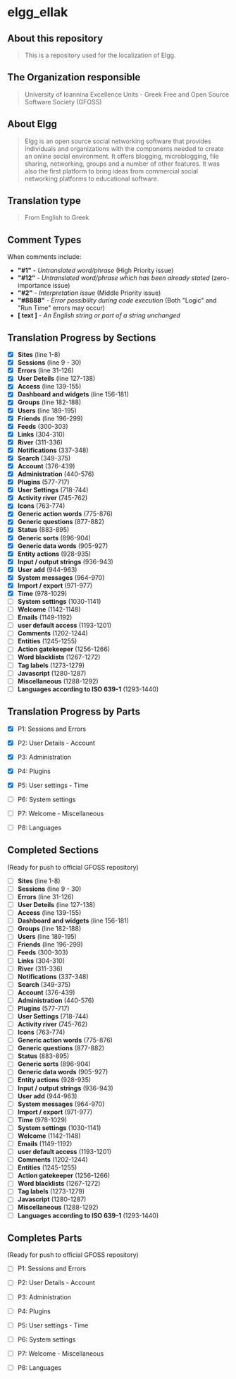 elgg_ellak
======

About this repository
-----

>This is a repository used for the localization of Elgg.


The Organization responsible
-----

>University of Ioannina Excellence Units -
>Greek Free and Open Source Software Society (GFOSS)


About Elgg
-----
>Elgg is an open source social networking software that provides individuals
>and organizations with the components needed to create an online social environment.
>It offers blogging, microblogging, file sharing, networking, groups and a number of
>other features. It was also the first platform to bring ideas from commercial social
>networking platforms to educational software.


Translation type
-----
>From English to Greek

Comment Types
-----
When comments include:
 * __"#1"__ - _Untranslated word/phrase_ (High Priority issue)
 * __"#12"__ - _Untranslated word/phrase which has been already stated_ (zero-importance issue)
 * __"#2"__ -  _Interpretation issue_ (Middle Priority issue)
 * __"#8888"__ - _Error possibility during code execution_ (Both "Logic" and "Run Time" errors may occur)
 * __[ text ]__ - _An English string or part of a string unchanged_

Translation Progress by Sections
-----
 - [x] __Sites__ (line 1-8)
 - [x] __Sessions__ (line 9 - 30)
 - [x] __Errors__ (line 31-126)
 - [x] __User Deteils__ (line 127-138)
 - [x] __Access__ (line 139-155)
 - [x] __Dashboard and widgets__ (line 156-181)
 - [x] __Groups__ (line 182-188)
 - [x] __Users__ (line 189-195)
 - [x] __Friends__ (line 196-299)
 - [x] __Feeds__ (300-303)
 - [x] __Links__ (304-310)
 - [x] __River__ (311-336)
 - [x] __Notifications__ (337-348)
 - [x] __Search__ (349-375)
 - [x] __Account__ (376-439)
 - [x] __Administration__ (440-576)
 - [x] __Plugins__ (577-717)
 - [x] __User Settings__ (718-744)
 - [x] __Activity river__ (745-762)
 - [x] __Icons__ (763-774)
 - [x] __Generic action words__ (775-876)
 - [x] __Generic questions__ (877-882)
 - [x] __Status__ (883-895)
 - [x] __Generic sorts__ (896-904)
 - [x] __Generic data words__ (905-927)
 - [x] __Entity actions__ (928-935)
 - [x] __Input / output strings__ (936-943)
 - [x] __User add__ (944-963)
 - [x] __System messages__ (964-970)
 - [x] __Import / export__ (971-977)
 - [x] __Time__ (978-1029)
 - [ ] __System settings__ (1030-1141)
 - [ ] __Welcome__ (1142-1148)
 - [ ] __Emails__ (1149-1192)
 - [ ] __user default access__ (1193-1201)
 - [ ] __Comments__ (1202-1244)
 - [ ] __Entities__ (1245-1255)
 - [ ] __Action gatekeeper__ (1256-1266)
 - [ ] __Word blacklists__ (1267-1272)
 - [ ] __Tag labels__ (1273-1279)
 - [ ] __Javascript__ (1280-1287)
 - [ ] __Miscellaneous__ (1288-1292)
 - [ ] __Languages according to ISO 639-1__ (1293-1440)

Translation Progress by Parts
-----
 - [x] P1: Sessions and Errors
 - [x] P2: User Details - Account
 - [X] P3: Administration
 - [X] P4: Plugins
 - [x] P5: User settings - Time
 - [ ] P6: System settings
 - [ ] P7: Welcome - Miscellaneous
 - [ ] P8: Languages

 
Completed Sections
-----
(Ready for push to official GFOSS repository)
 - [ ] __Sites__ (line 1-8)
 - [ ] __Sessions__ (line 9 - 30)
 - [ ] __Errors__ (line 31-126)
 - [ ] __User Deteils__ (line 127-138)
 - [ ] __Access__ (line 139-155)
 - [ ] __Dashboard and widgets__ (line 156-181)
 - [ ] __Groups__ (line 182-188)
 - [ ] __Users__ (line 189-195)
 - [ ] __Friends__ (line 196-299)
 - [ ] __Feeds__ (300-303)
 - [ ] __Links__ (304-310)
 - [ ] __River__ (311-336)
 - [ ] __Notifications__ (337-348)
 - [ ] __Search__ (349-375)
 - [ ] __Account__ (376-439)
 - [ ] __Administration__ (440-576)
 - [ ] __Plugins__ (577-717)
 - [ ] __User Settings__ (718-744)
 - [ ] __Activity river__ (745-762)
 - [ ] __Icons__ (763-774)
 - [ ] __Generic action words__ (775-876)
 - [ ] __Generic questions__ (877-882)
 - [ ] __Status__ (883-895)
 - [ ] __Generic sorts__ (896-904)
 - [ ] __Generic data words__ (905-927)
 - [ ] __Entity actions__ (928-935)
 - [ ] __Input / output strings__ (936-943)
 - [ ] __User add__ (944-963)
 - [ ] __System messages__ (964-970)
 - [ ] __Import / export__ (971-977)
 - [ ] __Time__ (978-1029)
 - [ ] __System settings__ (1030-1141)
 - [ ] __Welcome__ (1142-1148)
 - [ ] __Emails__ (1149-1192)
 - [ ] __user default access__ (1193-1201)
 - [ ] __Comments__ (1202-1244)
 - [ ] __Entities__ (1245-1255)
 - [ ] __Action gatekeeper__ (1256-1266)
 - [ ] __Word blacklists__ (1267-1272)
 - [ ] __Tag labels__ (1273-1279)
 - [ ] __Javascript__ (1280-1287)
 - [ ] __Miscellaneous__ (1288-1292)
 - [ ] __Languages according to ISO 639-1__ (1293-1440)

Completes Parts
-----
(Ready for push to official GFOSS repository)
 - [ ] P1: Sessions and Errors
 - [ ] P2: User Details - Account
 - [ ] P3: Administration
 - [ ] P4: Plugins
 - [ ] P5: User settings - Time
 - [ ] P6: System settings
 - [ ] P7: Welcome - Miscellaneous
 - [ ] P8: Languages

